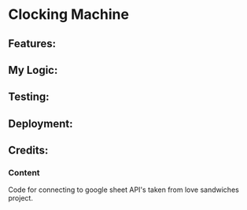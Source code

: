 # Clocking Machine

## Features:

## My Logic: 

## Testing:

## Deployment:

## Credits:

### Content 
Code for connecting to google sheet API's taken from love sandwiches project.

